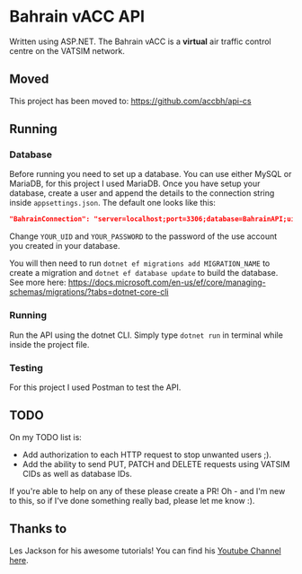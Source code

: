 # Bahrain vACC API
Written using ASP.NET.
The Bahrain vACC is a **virtual** air traffic control centre on the VATSIM network.

## Moved

This project has been moved to: https://github.com/accbh/api-cs

## Running
### Database
Before running you need to set up a database. You can use either MySQL or MariaDB, for this project I used MariaDB. Once you have setup your database, create a user and append the details to the connection string inside `appsettings.json`.
The default one looks like this:
```json
"BahrainConnection": "server=localhost;port=3306;database=BahrainAPI;uid=YOUR_UID;pwd=YOUR_PASSWORD;"
```
Change `YOUR_UID` and `YOUR_PASSWORD` to the password of the use account you created in your database.

You will then need to run `dotnet ef migrations add MIGRATION_NAME` to create a migration and `dotnet ef database update` to build the database. 
See more here: https://docs.microsoft.com/en-us/ef/core/managing-schemas/migrations/?tabs=dotnet-core-cli

### Running
Run the API using the dotnet CLI. Simply type `dotnet run` in terminal while inside the project file.

### Testing
For this project I used Postman to test the API.

## TODO
On my TODO list is:
* Add authorization to each HTTP request to stop unwanted users ;).
* Add the ability to send PUT, PATCH and DELETE requests using VATSIM CIDs as well as database IDs.

If you're able to help on any of these please create a PR!
Oh - and I'm new to this, so if I've done something really bad, please let me know :).

## Thanks to
Les Jackson for his awesome tutorials! You can find his [Youtube Channel here](https://www.youtube.com/c/binarythistle).

